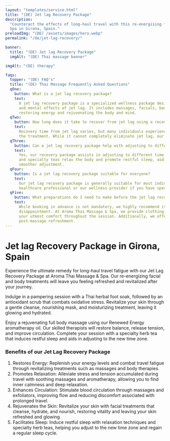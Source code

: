```yaml
---
layout: "templates/service.html"
title: "(DE) Jet lag Recovery Package"
description:
  "Counteract the effects of long-haul travel with this re-energising facial and body treatment at Aroma Thai massage &
  Spa in Girona, Spain."
preloadImg: "(DE) /assets/images/hero.webp"
permalink: "/de/jet-lag-recovery/"

banner:
  title: "(DE) Jet lag Recovery Package"
  imgAlt: "(DE) Thai massage banner"

imgAlt: "(DE) therapy"

faqs:
  topper: "(DE) FAQ's"
  title: "(DE) Thai Massage Frequently Asked Questions"
  qOne:
    button: What is a jet lag recovery package?
    text:
      A jet lag recovery package is a specialized wellness package designed to help travelers recover from the physical
      and mental effects of jet lag. It includes massages, facials, body therapies, and relaxation techniques aimed at
      restoring energy and rejuvenating the body and mind.
  qTwo:
    button: How long does it take to recover from jet lag using a recovery package?
    text:
      Recovery time from jet lag varies, but many individuals experience notable improvements within days of undergoing
      the treatment. While it cannot completely eliminate jet lag, our package significantly helps reduce its impact.
  qThree:
    button: Can a jet lag recovery package help with adjusting to different time zones?
    text:
      Yes, our recovery package assists in adjusting to different time zones. Treatments like massages, aromatherapy,
      and specialty teas relax the body and promote restful sleep, aiding in resetting the body's internal clock for a
      smoother adjustment.
  qFour:
    button: Is a jet lag recovery package suitable for everyone?
    text:
      Our jet lag recovery package is generally suitable for most individuals. However, it's advisable to consult with a
      healthcare professional or our wellness provider if you have specific medical conditions or concerns.
  qFive:
    button: What preparations do I need to make before the jet lag recovery package?
    text:
      While booking in advance is not mandatory, we highly recommend it to ensure availability and avoid any
      disappointment. At Aroma Thai Massage & Spa, we provide clothing for you to wear during the treatment, ensuring
      your utmost comfort throughout the session. Additionally, we offer convenient shower facilities for your
      post-massage refreshment.
---
```


# <span class="cs-color">Jet lag Recovery Package in Girona, Spain</span>

Experience the ultimate remedy for long-haul travel fatigue with our Jet Lag Recovery Package at Aroma Thai Massage &
Spa. Our re-energizing facial and body treatments will leave you feeling refreshed and revitalized after your journey.

Indulge in a pampering session with a Thai herbal foot soak, followed by an antioxidant scrub that combats oxidative
stress. Revitalize your skin through a gentle cleanse, nourishing mask, and moisturizing treatment, leaving it glowing
and hydrated.

Enjoy a rejuvenating full body massage using our Renewed Energy aromatherapy oil. Our skilled therapists will restore
balance, release tension, and improve circulation. Complete your session with a specialty herb tea that induces restful
sleep and aids in adjusting to the new time zone.

### <span class="cs-color">Benefits of our Jet Lag Recovery Package</span>

1.  Restores Energy: Replenish your energy levels and combat travel fatigue through revitalizing treatments such as
    massages and body therapies.
2.  Promotes Relaxation: Alleviate stress and tension accumulated during travel with soothing massages and aromatherapy,
    allowing you to find inner calmness and deep relaxation.
3.  Enhances Circulation: Stimulate blood circulation through massages and exfoliators, improving flow and reducing
    discomfort associated with prolonged travel.
4.  Rejuvenates the Skin: Revitalize your skin with facial treatments that cleanse, hydrate, and nourish, restoring
    vitality and leaving your skin refreshed and glowing
5.  Facilitates Sleep: Induce restful sleep with relaxation techniques and specialty herb teas, helping you adjust to
    the new time zone and regain a regular sleep cycle.

